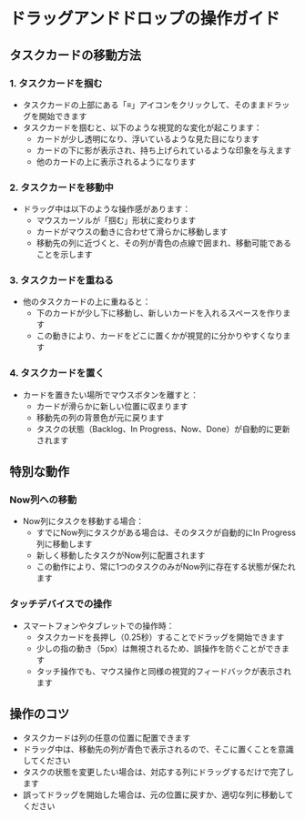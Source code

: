 # ドラッグアンドドロップの操作ガイド

## タスクカードの移動方法

### 1. タスクカードを掴む
- タスクカードの上部にある「≡」アイコンをクリックして、そのままドラッグを開始できます
- タスクカードを掴むと、以下のような視覚的な変化が起こります：
  - カードが少し透明になり、浮いているような見た目になります
  - カードの下に影が表示され、持ち上げられているような印象を与えます
  - 他のカードの上に表示されるようになります

### 2. タスクカードを移動中
- ドラッグ中は以下のような操作感があります：
  - マウスカーソルが「掴む」形状に変わります
  - カードがマウスの動きに合わせて滑らかに移動します
  - 移動先の列に近づくと、その列が青色の点線で囲まれ、移動可能であることを示します

### 3. タスクカードを重ねる
- 他のタスクカードの上に重ねると：
  - 下のカードが少し下に移動し、新しいカードを入れるスペースを作ります
  - この動きにより、カードをどこに置くかが視覚的に分かりやすくなります

### 4. タスクカードを置く
- カードを置きたい場所でマウスボタンを離すと：
  - カードが滑らかに新しい位置に収まります
  - 移動先の列の背景色が元に戻ります
  - タスクの状態（Backlog、In Progress、Now、Done）が自動的に更新されます

## 特別な動作

### Now列への移動
- Now列にタスクを移動する場合：
  - すでにNow列にタスクがある場合は、そのタスクが自動的にIn Progress列に移動します
  - 新しく移動したタスクがNow列に配置されます
  - この動作により、常に1つのタスクのみがNow列に存在する状態が保たれます

### タッチデバイスでの操作
- スマートフォンやタブレットでの操作時：
  - タスクカードを長押し（0.25秒）することでドラッグを開始できます
  - 少しの指の動き（5px）は無視されるため、誤操作を防ぐことができます
  - タッチ操作でも、マウス操作と同様の視覚的フィードバックが表示されます

## 操作のコツ
- タスクカードは列の任意の位置に配置できます
- ドラッグ中は、移動先の列が青色で表示されるので、そこに置くことを意識してください
- タスクの状態を変更したい場合は、対応する列にドラッグするだけで完了します
- 誤ってドラッグを開始した場合は、元の位置に戻すか、適切な列に移動してください 